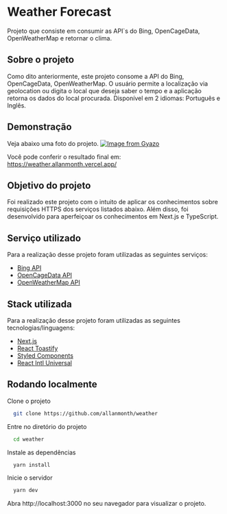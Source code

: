 
# Weather Forecast

Projeto que consiste em consumir as API`s do Bing, OpenCageData, OpenWeatherMap e retornar o clima.


## Sobre o projeto

Como dito anteriormente, este projeto consome a API do Bing, OpenCageData, OpenWeatherMap. O usuário permite a localização via geolocation ou digita o local que deseja saber o tempo e a aplicação retorna os dados do local procurada.
Disponível em 2 idiomas: Português e Inglês.

## Demonstração

Veja abaixo uma foto do projeto.
[![Image from Gyazo](https://i.gyazo.com/fa7a177cb3e24f202b33480e45b92281.png)](https://gyazo.com/)

Você pode conferir o resultado final em: https://weather.allanmonth.vercel.app/


## Objetivo do projeto

Foi realizado este projeto com o intuito de aplicar os conhecimentos sobre requisições HTTPS dos serviços listados abaixo. Além disso, foi desenvolvido para aperfeiçoar os conhecimentos em Next.js e TypeScript.


## Serviço utilizado

Para a realização desse projeto foram utilizadas as seguintes serviços:
- [Bing API](https://docs.microsoft.com/en-us/rest/api/cognitiveservices-bingsearch/bing-images-api-v7-reference)
- [OpenCageData API](https://opencagedata.com/api)
- [OpenWeatherMap API](https://openweathermap.org/api)


## Stack utilizada

Para a realização desse projeto foram utilizadas as seguintes tecnologias/linguagens:
- [Next.js](https://nextjs.org/)
- [React Toastify](https://fkhadra.github.io/react-toastify/introduction)
- [Styled Components](https://www.styled-components.com/)
- [React Intl Universal](https://github.com/alibaba/react-intl-universal)


## Rodando localmente

Clone o projeto

```bash
  git clone https://github.com/allanmonth/weather
```

Entre no diretório do projeto

```bash
  cd weather
```

Instale as dependências

```bash
  yarn install
```

Inicie o servidor

```bash
  yarn dev
```
Abra http://localhost:3000 no seu navegador para visualizar o projeto.
